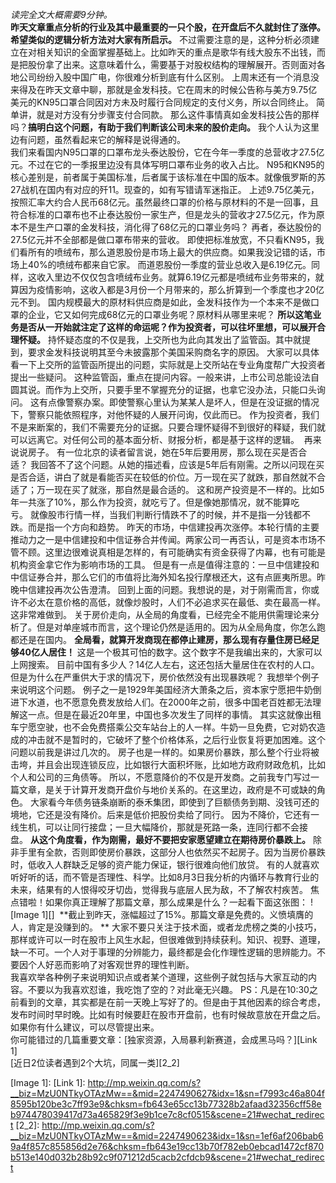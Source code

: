 *读完全文大概需要9分钟。*  
**昨天文章重点分析的行业及其中最重要的一只个股，在开盘后不久就封住了涨停。希望类似的逻辑分析方法对大家有所启示。** 不过需要注意的是，这种分析必须建立在对相关知识的全面掌握基础上。比如昨天的重点是歌华有线大股东不出钱，而是把股份拿了出来。这意味着什么，需要基于对股权结构的理解展开。否则面对各地公司纷纷入股中国广电，你很难分析到底有什么区别。 上周末还有一个消息没来得及在昨天文章中聊，那就是金发科技。它在周末的时候公告称与美方9.75亿美元的KN95口罩合同因对方未及时履行合同规定的支付义务，所以合同终止。 简单讲，就是对方没有分步骤支付合同款。 那么这件事情真如金发科技公告的那样吗？**搞明白这个问题，有助于我们判断该公司未来的股价走向。** 我个人认为这里边有问题，虽然看起来它的解释是说得通的。
   
我们来看国内N95口罩的口罩布龙头泰达股份，它在今年一季度的总营收才27.5亿元。不过在它的一季报里边没有具体写明口罩布业务的收入占比。 N95和KN95的核心差别是，前者属于美国标准，后者属于该标准在中国的版本。就像俄罗斯的苏27战机在国内有对应的歼11。现查的，如有写错请军迷指正。 上述9.75亿美元，按照汇率大约合人民币68亿元。虽然最终口罩的价格与原材料的不是一回事，且符合标准的口罩布也不止泰达股份一家生产，但是龙头的营收才27.5亿元，作为原本不是生产口罩的金发科技，消化得了68亿元的口罩业务吗？ 再者，泰达股份的27.5亿元并不全部都是做口罩布带来的营收。 即使把标准放宽，不只看KN95，我们看所有的喷绒布，那么道恩股份是市场上最大的供应商。如果我没记错的话，市场上40%的喷绒布都来自它家。 而道恩股份一季度的营业总收入是6.19亿元。同样，这收入里边不仅仅包含喷绒布业务。就算6.19亿元都是喷绒布业务带来的，就算因为疫情影响，这收入都是3月份一个月带来的，那么折算到一个季度也才20亿元不到。 国内规模最大的原材料供应商是如此，金发科技作为一个本来不是做口罩的企业，它又如何完成68亿元的口罩业务呢？原材料从哪里来呢？ **所以这笔业务是否从一开始就注定了这样的命运呢？作为投资者，可以往坏里想，可以展开合理怀疑。** 持怀疑态度的不仅是我，上交所也为此向其发出了监管函。其中就提到，要求金发科技说明其至今未披露那个美国采购商名字的原因。 大家可以具体看一下上交所的监管函所提出的问题，实际就是上交所站在专业角度帮广大投资者提出一些疑问。 这种监管函，重点在提问内容。一般来讲，上市公司总能设法自圆其说。而作为上交所，只要手里不掌握充分的证据，也拿它没办法，只能口头询问。 这有点像警察办案。即使警察心里认为某某人是坏人，但是在没证据的情况下，警察只能依照程序，对他怀疑的人展开问询，仅此而已。 作为投资者，我们不是来断案的，我们不需要充分的证据。只要合理怀疑得不到很好的释疑，我们就可以远离它。对任何公司的基本面分析、财报分析，都是基于这样的逻辑。
 再来说说房子。 有一位北京的读者留言说，她在5年后要用房，那么现在买是否合适？ 我回答不了这个问题。从她的描述看，应该是5年后有刚需。之所以问现在买是否合适，讲白了就是看能否买在较低的价位。万一现在买了就跌，那自然就不合适了；万一现在买了就涨，那自然是最合适的。 这和房产投资是不一样的。比如5年一共涨了10%，那么作为投资，就吃亏了。但是像她那情况，就不能算吃亏。 就像股市行情一样，当我们判断行情跌不了的时候，并不是指一分钱都不跌。而是指一个方向和趋势。 昨天的市场，中信建投再次涨停。本轮行情的主要推动力之一是中信建投和中信证券合并传闻。两家公司一再否认，可是资本市场不管不顾。这里边很难说真相是怎样的，有可能确实有资金获得了内幕，也有可能是机构资金拿它作为影响市场的工具。 但是有一点是值得注意的：一旦中信建投和中信证券合并，那么它们的市值将比海外知名投行摩根还大，这有点匪夷所思。昨晚中信建投再次公告澄清。 回到上面的问题。我想说的是，对于刚需而言，你或许不必太在意价格的高低，就像炒股时，人们不必追求买在最低、卖在最高一样。这非常难做到。 关于房价走向，从全局的角度看，已经完全不能用供需理论来分析了。但是对单座城市而言，这个理论仍然是适用的。因为从全局角度，你怎么跑都还是在国内。 **全局看，就算开发商现在都停止建房，那么现有存量住房已经足够40亿人居住！** 这是一个极其可怕的数字。这个数字不是我编出来的，大家可以上网搜索。 目前中国有多少人？14亿人左右，这还包括大量居住在农村的人口。但是为什么在严重供大于求的情况下，房价依然没有出现暴跌呢？ 我想举个例子来说明这个问题。 例子之一是1929年美国经济大萧条之后，资本家宁愿把牛奶倒进下水道，也不愿意免费发放给人们。在2000年之前，很多中国老百姓都无法理解这一点。但是在最近20年里，中国也多次发生了同样的事情。 其实这就像出租车宁愿空驶，也不会免费搭乘公交车站台上的人一样。牛奶一旦免费，它对奶农造成的冲击就不是暂时的，它破坏了整个价格体系，之后行业恢复将更加困难。这个问题以前我是讲过几次的。 房子也是一样的。如果房价暴跌，那么整个行业将被击垮，并且会出现连锁反应，比如银行大面积坏账，比如地方政府财政危机，比如个人和公司的三角债等。 所以，不愿意降价的不仅是开发商。之前我专门写过一篇文章，是关于计算开发商开盘价与地价关系的。在这里边，政府是不可或缺的角色。 大家看今年债务链条崩断的泰禾集团，即使到了巨额债务到期、没钱可还的境地，它还是没有降价。后来是低价把股份卖给了同行。 因为不降价，它还有一线生机，可以让同行接盘；一旦大幅降价，那就是死路一条，连同行都不会接盘。 **从这个角度看，作为刚需，最好不要把安家愿望建立在期待房价暴跌上。** 除非手里有全款，否则即使房价暴跌，这部分人也依然买不起房子。因为当房价暴跌时，低收入人群缺乏足够的资产能力保证，银行很难向他们放贷。 有的人就喜欢听好听的话，而不管是否理性、科学。比如8月3日我分析的内循环与教育行业的未来，结果有的人恨得咬牙切齿，觉得我与底层人民为敌，不了解农村疾苦。 焦点错啦！如果你真正理解了那篇文章，那么成果是什么？一起看下面这张图：
![Image 1][]
  **截止到昨天，涨幅超过了15%。那篇文章是免费的。义愤填膺的人，肯定是没赚到的。 ** 大家不要只关注于技术面，或者龙虎榜之类的小技巧，那样或许可以一时在股市上风生水起，但很难做到持续获利。知识、视野、道理，缺一不可。一个人对于事理的分辨能力，最终都是会化作理性逻辑的思辨能力。不要因个人好恶而影响了对客观世界的理性判断。  
我喜欢举各种例子来说明知识点或者某个道理，这些例子就包括与大家互动的内容。不要以为我喜欢怼谁，我吃饱了空的？对此毫无兴趣。 PS：凡是在10:30之前看到的文章，其实都是在前一天晚上写好了的。但是由于其他因素的综合考虑，发布时间时早时晚。比如有时候要赶在股市开盘前，也有时候故意放在开盘之后。如果你有什么建议，可以尽管提出来。  
你可能错过的几篇重要文章：[独家资源，入局暴利新赛道，会成黑马吗？][Link 1]   
[近日2位读者遇到2个大坑，同属一类][2_2]  

[Image 1]: 
[Link 1]: http://mp.weixin.qq.com/s?__biz=MzU0NTkyOTAzMw==&mid=2247490627&idx=1&sn=f7993c46a804f8595b120be3c7ff93e9&chksm=fb643e65cc13b77328b2afaad32356cff58eb974478039417d73a465829f3e9b1ce7c8cf0515&scene=21#wechat_redirect
[2_2]: http://mp.weixin.qq.com/s?__biz=MzU0NTkyOTAzMw==&mid=2247490623&idx=1&sn=1ef6af206bab69a4f857c855856d2e76&chksm=fb643e19cc13b70f782eb0ebcad1472cf870b513e140d032b28b92c9f071212d5cacb2cfdcb9&scene=21#wechat_redirect